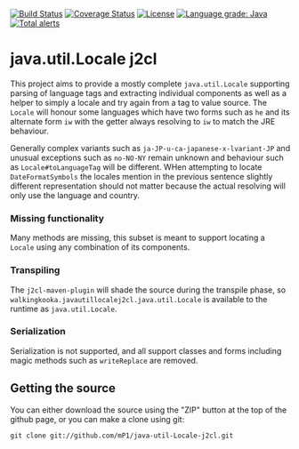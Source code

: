 [![Build Status](https://travis-ci.com/mP1/java-util-Locale-j2cl.svg?branch=master)](https://travis-ci.com/mP1/java-util-Locale-j2cl.svg?branch=master)
[![Coverage Status](https://coveralls.io/repos/github/mP1/java-util-Locale-j2cl/badge.svg?branch=master)](https://coveralls.io/github/mP1/java-util-Locale-j2cl?branch=master)
[![License](https://img.shields.io/badge/License-Apache%202.0-blue.svg)](https://opensource.org/licenses/Apache-2.0)
[![Language grade: Java](https://img.shields.io/lgtm/grade/java/g/mP1/java-util-Locale-j2cl.svg?logo=lgtm&logoWidth=18)](https://lgtm.com/projects/g/mP1/java-util-Locale-j2cl/context:java)
[![Total alerts](https://img.shields.io/lgtm/alerts/g/mP1/java-util-Locale-j2cl.svg?logo=lgtm&logoWidth=18)](https://lgtm.com/projects/g/mP1/java-util-Locale-j2cl/alerts/)



# java.util.Locale j2cl

This project aims to provide a mostly complete `java.util.Locale` supporting parsing of language tags and extracting
individual components as well as a helper to simply a locale and try again from a tag to value source. The `Locale`
will honour some languages which have two forms such as `he` and its alternate form `iw` with the getter always
resolving to `iw` to match the JRE behaviour.

Generally complex variants such as `ja-JP-u-ca-japanese-x-lvariant-JP` and unusual exceptions such as `no-NO-NY` remain
unknown and behaviour such as `Locale#toLanguageTag` will be different. WHen attempting to locate `DateFormatSymbols`
the locales mention in the previous sentence slightly different representation should not matter because the actual
resolving will only use the language and country.



### Missing functionality

Many methods are missing, this subset is meant to support locating a `Locale` using any combination of its components.



### Transpiling

The `j2cl-maven-plugin` will shade the source during the transpile phase, so `walkingkooka.javautillocalej2cl.java.util.Locale`
is available to the runtime as `java.util.Locale`. 



### Serialization

Serialization is not supported, and all support classes and forms including magic methods such as `writeReplace` are removed.



## Getting the source

You can either download the source using the "ZIP" button at the top
of the github page, or you can make a clone using git:

```
git clone git://github.com/mP1/java-util-Locale-j2cl.git
```
